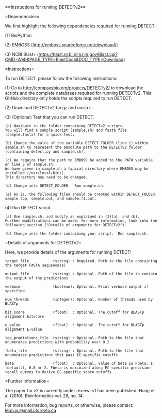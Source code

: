 ==Instructions for running DETECTv2==


=Dependencies=

We first highlight the following dependencies required for running DETECT:

(1) BioPython

(2) EMBOSS (http://emboss.sourceforge.net/download/)

(3) NCBI Blast+ (https://blast.ncbi.nlm.nih.gov/Blast.cgi?CMD=Web&PAGE_TYPE=BlastDocs&DOC_TYPE=Download)


=Instructions=

To run DETECT, please follow the following instructions:

(1) Go to http://compsysbio.org/projects/DETECTv2/ to download the scripts and the complete databases
required for running DETECTv2.  This GitHub directory only holds the scripts required to run DETECT.

(2) Download DETECTv2.tar.gz and unzip it.

(3) (Optional) Test that you can run DETECT.

	(a) Navigate to the folder containing DETECTv2 scripts.  
	You will find a sample script (sample.sh) and fasta file (sample.fasta) for a quick test. 

	(b) Change the value of the variable DETECT_FOLDER (line 1) within sample.sh to represent the absolute path to the DETECTv2 folder (containing detect.py and sample.sh).

	(c) We require that the path to EMBOSS be added to the PATH variable on line 5 of sample.sh.
	We have given in sample.sh a typical directory where EMBOSS may be installed (/usr/local/bin/).  
	This directory may need to be changed.

	(d) Change into DETECT_FOLDER.  Run sample.sh.
	
	(e) As is, the following files should be created within DETECT_FOLDER:  sample.top, sample.out, and sample.f1.out.

(4) Run DETECT script.

	(a) Use sample.sh, and modify as explained in (3)(a), and (b).  
	Further modifications can be made; for more information, look into the following section ("Details of arguments for DETECTv2").
	
	(b) Change into the folder containing your script.  Run sample.sh.
	

	
=Details of arguments for DETECTv2=

Here, we provide details of the arguments for running DETECT:

    target_file           (string) : Required. Path to the file containing the target FASTA sequence(s)
	
	output_file           (string) : Optional. Path of the file to contain the output of the predictions
	
	verbose               (boolean): Optional. Print verbose output if specified.
	
	num_threads           (integer): Optional. Number of threads used by BLASTp
	
	bit_score             (float)  : Optional. The cutoff for BLASTp alignment bitscore
	
	e_value               (float)  : Optional. The cutoff for BLASTp alignment E-value
	
	top_predictions_file  (string) : Optional. Path to the file that enumerates predictions with probability over 0.2
	
	fbeta_file            (string) : Optional. Path to the file that enumerates predictions that pass EC-specific cutoffs
	
	beta                  (float)  : Optional. Value of beta in Fbeta: 1 (default), 0.5 or 2. Fbeta is maximized along EC-specific precision-recall curves to derive EC-specific score cutoffs

	
=Further information=

The paper for v2 is currently under review; v1 has been published: Hung et al (2010), Bioinformatics vol. 26, no. 14.

For more information, bug reports, or otherwise, please contact: leon.xu@mail.utoronto.ca